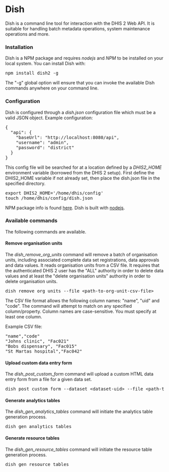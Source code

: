 # Dish

Dish is a command line tool for interaction with the DHIS 2 Web API. It is suitable for handling batch metadata operations, system maintenance operations and more.

### Installation

Dish is a NPM package and requires *nodejs* and *NPM* to be installed on your local system. You can install Dish with:

<pre>npm install dish2 -g</pre>

The "-g" global option will ensure that you can invoke the available Dish commands anywhere on your command line.

### Configuration

Dish is configured through a *dish.json* configuration file which must be a valid JSON object. Example configuration:

<pre>
{
  "api": {
    "baseUrl": "http://localhost:8080/api",
    "username": "admin",
    "password": "district"
  }
}
</pre>

This config file will be searched for at a location defined by a *DHIS2_HOME* environment variable (borrowed from the DHIS 2 setup). First define the DHIS2_HOME variable if not already set, then place the dish.json file in the specified directory.

<pre>
export DHIS2_HOME='/home/dhis/config'
touch /home/dhis/config/dish.json
</pre>

NPM package info is found [here](https://www.npmjs.com/package/dish2). Dish is built with [nodejs](https://nodejs.org/).

### Available commands

The following commands are available.

#### Remove organisation units

The *dish_remove_org_units* command will remove a batch of organisation units, including associated complete data set registrations, data approvals and data values. It reads organisation units from a CSV file. It requires that the authenticated DHIS 2 user has the "ALL" authority in order to delete data values and at least the "delete organisation units" authority in order to delete organisation units.

<pre>dish_remove_org_units --file &lt;path-to-org-unit-csv-file&gt;</pre>

The CSV file format allows the following column names: "name", "uid" and "code". The command will attempt to match on any specified column/property. Column names are case-sensitive. You must specify at least one column.

Example CSV file:

<pre>
"name","code"
"Johns clinic", "Fac021"
"Bobs dispensary", "Fac015"
"St Martas hospital","Fac042"
</pre>

#### Upload custom data entry form

The *dish_post_custom_form* command will upload a custom HTML data entry form from a file for a given data set.

<pre>dish_post_custom_form --dataset &lt;dataset-uid&gt; --file &lt;path-to-custom-form-file&gt;</pre>

#### Generate analytics tables

The *dish_gen_analytics_tables* command will initiate the analytics table generation process.

<pre>dish_gen_analytics_tables</pre>

#### Generate resource tables

The *dish_gen_resource_tables* command will initiate the resource table generation process.

<pre>dish_gen_resource_tables</pre>
